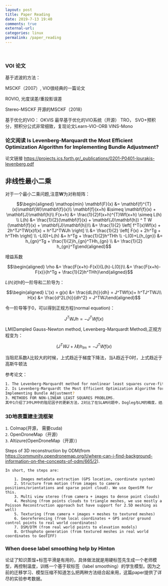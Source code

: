 ```yaml
---
layout: post
title: Paper Reading
date: 2019-7-13 19:40
comments: true 
external-url:
categories: linux
permalink: /paper_reading
---
```

<br>

### VOI 论文 

基于滤波的方法：

MSCKF（2007）, VIO很经典的一篇论文

ROVIO, 光度误差/重投影误差

Stereo-MSCKF 开源的MSCKF（2018）

基于优化的VIO：
OKVIS 最早基于优化的VIO系统（开源）
TRO， SVO+预积分，预积分公式非常细致，复现论文Learn-VIO-ORB
VINS-Mono


### 论文阅读 Is Levenberg-Marquardt the Most Efficient Optimization Algorithm for Implementing Bundle Adjustment? 

论文链接 <https://projects.ics.forth.gr/_publications/0201-P0401-lourakis-levenberg.pdf>


非线性最小二乘
--------------

对于一个最小二乘问题,注意$\mathbf{W}$为对称矩阵： 

$$\begin{aligned}
    \mathop{min} \mathbf{F}(x) &= \mathbf{f}^{T}(x)\mathbf{W}\mathbf{f}(x)\\
    \mathbf{f}(x+h) &\simeq \mathbf{f}(x) + \mathbf{J}\mathbf{h}\\
    F(x+h) &= \frac{1}{2}f(x+h)^{T}Wf(x+h) \simeq L(h) \\
    L(h) &= \frac{1}{2}(\mathbf{f}(x) + \mathbf{J}\mathbf{h}) ^ T W (\mathbf{f}(x) + \mathbf{J}\mathbf{h})\\     &= \frac{1}{2} \left[  f^T(x)Wf(x)  + 2h^TJ^TW(x)f(x) + h^TJ^TWJh  \right] \\
     &= \frac{1}{2} \left[  F(x)  + 2h^Tg + h^THh  \right] \\
     -L(0)+L(h) &= h^Tg + \frac{1}{2}h^THh \\
     -L(0)+L(h_{gn}) &= h_{gn}^Tg + \frac{1}{2}h_{gn}^THh_{gn} \\
                    &= \frac{1}{2} h_{gn}^Tg\end{aligned}$$

增益系数 

$$\begin{aligned}
    \rho &= \frac{F(x+h)-F(x)}{L(h)-L(0)}\\
        &= \frac{F(x+h)-F(x)}{h^Tg + \frac{1}{2}h^THh}\end{aligned}$$

$L(h)$对$h$的一阶导和二阶导为： 

$$\begin{aligned}
    L'(x) = g(x) &= \frac{dL(h)}{dh} = J^TWf(x)+ h^TJ^TWJ\\
    H(x) &= \frac{d^2L(h)}{dh^2} = J^TWJ\end{aligned}$$

令一阶导等于0，可以得到正规方程(normal equation)： 

$$J^TWJh = -J^TWf(x)$$

LM(Dampled Gauss-Newton method, Levenberg-Marquardt Method),正规方程变为： 

$$(J^TWJ + \lambda \mathbf{I})h_{lm} = -J^TWf(x)$$

当阻尼系数$\lambda$比较大的时候，上式趋近于梯度下降法，当$\lambda$趋近于0时，上式趋近于高斯牛顿法

参考论文：

```bash
1. The Levenberg-Marquardt method for nonlinear least squares curve-fitting problems
2. Is Levenberg-Marquardt the Most Efficient Optimization Algorithm for
Implementing Bundle Adjustment?
3. METHODS FOR NON-LINEAR LEAST SQUARES PROBLEMS.
其中1介绍了3中LM中的阻尼因子的更新方法，2对比了在SLAM问题中，Dogleg与LM的精度，结果Dogleg稍好于LM，3详细介绍了Dogleg与LM算法。
```

### 3D地表重建主流框架
`1`. Colmap(开源， 需要cuda)<br>
`2`. OpenDroneMap（开源）<br>
`3`. Altizure(OpenDroneMap（开源）)

Steps of 3D reconstruction by ODM(from <https://community.opendronemap.org/t/where-can-i-find-background-information-on-the-concepts-of-odm/665/2>).

```
In short, the steps are:

    1. Images metadata extraction (GPS location, coordinate system)
    2. Structure from motion (from images to camera positions/orientations and sparse point cloud). We use OpenSfM for this.
    3. Multi view stereo (from camera + images to dense point clouds)
    4. Meshing (from points clouds to triangle meshes, we use mostly a Poisson Reconstruction approach but have support for 2.5D meshing as well)
    5. Texturing (from camera + images + meshes to textured meshes)
    6. Georeferencing (from local coordinates + GPS and/or ground control points to real world coordinates)
    7. DSM/DTM (from real world points to elevation models)
    8. Orthophoto generation (from textured meshes in real world coordinates to GeoTIFF)
```

### When doese label smoothing help by Hinton
论证了知识蒸馏+标签平滑是有用的，具体做法就是用硬标签先生成一个老师模型，再控制温度，训练一个基于软标签（label smoothing）的学生模型。因为之前的迁移学习、模型压缩不知道怎么把两种方法结合起来用，这篇paper提供了详尽的实验参考数据。


